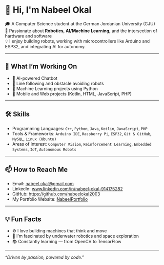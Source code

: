 # 👋 Hi, I'm Nabeel Okal

🎓 A Computer Science student at the German Jordanian University (GJU)  
🤖 Passionate about **Robotics**, **AI/Machine Learning**, and the intersection of hardware and software  
💡 I enjoy building robots, working with microcontrollers like Arduino and ESP32, and integrating AI for autonomy.

---

## 🚀 What I’m Working On
- 🤖 AI-powered Chatbot
- 🚗 Line following and obstacle avoiding robots
- 🧠 Machine Learning projects using Python
- 📱 Mobile and Web projects (Kotlin, HTML, JavaScript, PHP)

---

## 🛠️ Skills
- Programming Languages: `C++`, `Python`, `Java`, `Kotlin`, `JavaScript`, `PHP`
- Tools & Frameworks: `Arduino IDE`, `Raspberry Pi`, `ESP32`, `Git & GitHub`, `MySQL`, `Linux (Ubuntu)`
- Areas of Interest: `Computer Vision`, `Reinforcement Learning`, `Embedded Systems`, `IoT`, `Autonomous Robots`

---

## 📫 How to Reach Me
- Email: nabeel.okal@gmail.com
- LinkedIn: www.linkedin.com/in/nabeel-okal-914175282
- GitHub: https://github.com/nabeelokal2003
- My Portfolio Website: [NabeelPortfolio](https://timely-lokum-ee3e18.netlify.app/)
---

## 💡 Fun Facts
- ⚙️ I love building machines that think and move
- 🌊 I'm fascinated by underwater robotics and space exploration
- 📚 Constantly learning — from OpenCV to TensorFlow

---

_“Driven by passion, powered by code.”_
